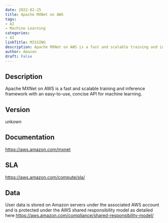 ```yaml
---
date: 2022-02-25
title: Apache MXNet on AWS
tags: 
- AI
- Machine Learning
categories: 
- AI
linkTitle: MISSING
description: Apache MXNet on AWS is a fast and scalable training and inference framework with an easy-to-use, concise API for machine learning.
author: Amazon
draft: False
---
```


## Description

Apache MXNet on AWS is a fast and scalable training and inference framework with an easy-to-use, concise API for machine learning.

## Version

unkown

## Documentation

https://aws.amazon.com/mxnet

## SLA

https://aws.amazon.com/compute/sla/

## Data

User data is stored on Amazon servers under the associated AWS account and is protected under the AWS shared responsibility model as detailed here https://aws.amazon.com/compliance/shared-responsibility-model/
